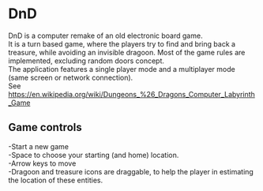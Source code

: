 # DnD
DnD is a computer remake of an old electronic board game.  
It is a turn based game, where the players try to find and bring back a treasure, while avoiding an invisible dragoon. Most of the game rules are implemented, excluding random doors concept.  
The application features a single player mode and a multiplayer mode (same screen or network connection).  
See https://en.wikipedia.org/wiki/Dungeons_%26_Dragons_Computer_Labyrinth_Game  

## Game controls
-Start a new game  
-Space to choose your starting (and home) location.  
-Arrow keys to move  
-Dragoon and treasure icons are draggable, to help the player in estimating the location of these entities.  

